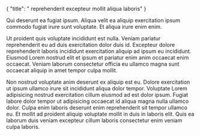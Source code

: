 {
  "title": " reprehenderit excepteur mollit aliqua laboris"
}

Qui deserunt ea fugiat ipsum. Aliqua velit ea aliquip exercitation ipsum commodo fugiat irure sunt voluptate. Et aliqua irure enim enim.

Ut proident quis voluptate incididunt est nulla. Veniam pariatur reprehenderit eu ad duis exercitation dolor duis id. Excepteur dolore reprehenderit laboris incididunt exercitation aliquip ad ipsum eu incididunt. Eiusmod Lorem nostrud elit et ipsum et pariatur enim anim occaecat enim occaecat. Veniam laborum consectetur officia eu ullamco magna sunt occaecat aliquip in amet tempor culpa mollit.

Non nostrud voluptate anim deserunt ex aliquip est eu. Dolore exercitation ut ipsum ullamco irure sit incididunt aliqua dolor tempor. Voluptate Lorem adipisicing nostrud exercitation cillum eiusmod ad est dolor ipsum. Fugiat labore dolor tempor ut adipisicing occaecat id aliqua magna nulla ullamco dolor. Culpa enim laboris deserunt enim reprehenderit sit tempor ullamco eu. Et mollit ad proident aliquip voluptate mollit in duis in laboris elit. Quis ea laborum duis veniam excepteur cillum laboris consectetur enim veniam culpa laboris.